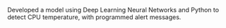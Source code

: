 Developed a model using Deep Learning Neural Networks and Python to detect CPU temperature, with programmed alert messages.
